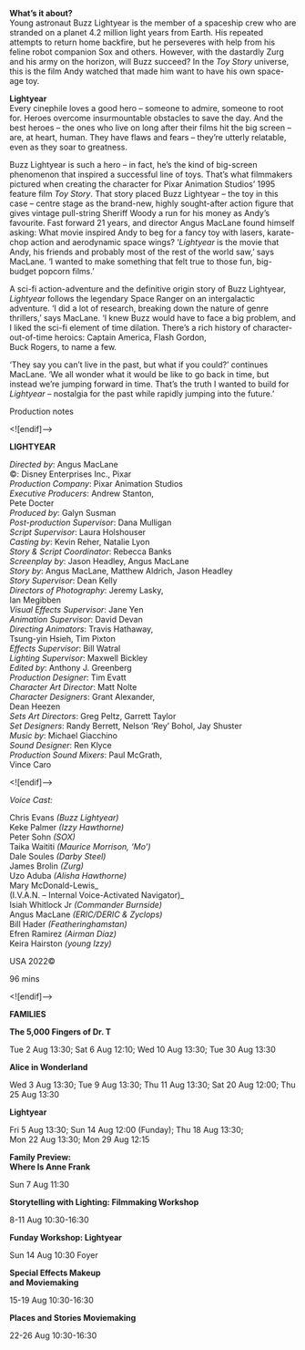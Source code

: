 

**What’s it about?**  
Young astronaut Buzz Lightyear is the member of a spaceship crew who are stranded on a planet 4.2 million light years from Earth. His repeated attempts to return home backfire, but he perseveres with help from his feline robot companion Sox and others. However, with the dastardly Zurg and his army on the horizon, will Buzz succeed? In the _Toy Story_ universe, this is the film Andy watched that made him want to have his own  space-age toy.


**Lightyear**  
Every cinephile loves a good hero – someone to admire, someone to root for. Heroes overcome insurmountable obstacles to save the day. And the best heroes – the ones who live on long after their films hit the big screen – are, at heart, human. They have flaws and fears – they’re utterly relatable, even as they soar to greatness.

Buzz Lightyear is such a hero – in fact, he’s the kind of big-screen phenomenon that inspired a successful line of toys. That’s what filmmakers pictured when creating the character for Pixar Animation Studios’ 1995 feature film _Toy Story_. That story placed Buzz Lightyear – the toy in this case – centre stage as the brand-new, highly sought-after action figure that gives vintage pull-string Sheriff Woody a run for his money as Andy’s favourite. Fast forward 21 years, and director Angus MacLane found himself asking: What movie inspired Andy to beg for a fancy toy with lasers, karate-chop action and aerodynamic space wings? ‘_Lightyear_ is the movie that Andy, his friends and probably most of the rest of the world saw,’ says MacLane. ‘I wanted to make something that felt true to those fun, big-budget popcorn films.’

A sci-fi action-adventure and the definitive origin story of Buzz Lightyear, _Lightyear_ follows the legendary Space Ranger on an intergalactic adventure. ‘I did a lot of research, breaking down the nature of genre thrillers,’ says MacLane. ‘I knew Buzz would have to face a big problem, and I liked the sci-fi element of time dilation. There’s a rich history of character-out-of-time heroics: Captain America, Flash Gordon,  
Buck Rogers, to name a few.

‘They say you can’t live in the past, but what if you could?’ continues MacLane. ‘We all wonder what it would be like to go back in time, but instead we’re jumping forward in time. That’s the truth I wanted to build for _Lightyear_ – nostalgia for the past while rapidly jumping into the future.’

Production notes

<![endif]-->

**LIGHTYEAR**

_Directed by_: Angus MacLane  
©: Disney Enterprises Inc., Pixar  
_Production Company_: Pixar Animation Studios  
_Executive Producers_: Andrew Stanton,  
Pete Docter  
_Produced by_: Galyn Susman  
_Post-production Supervisor_: Dana Mulligan  
_Script Supervisor_: Laura Holshouser  
_Casting by_: Kevin Reher, Natalie Lyon  
_Story & Script Coordinator_: Rebecca Banks  
_Screenplay by_: Jason Headley, Angus MacLane  
_Story by_: Angus MacLane, Matthew Aldrich, Jason Headley  
_Story Supervisor_: Dean Kelly  
_Directors of Photography_: Jeremy Lasky,  
Ian Megibben  
_Visual Effects Supervisor_: Jane Yen  
_Animation Supervisor_: David Devan  
_Directing Animators_: Travis Hathaway,  
Tsung-yin Hsieh, Tim Pixton  
_Effects Supervisor_: Bill Watral  
_Lighting Supervisor_: Maxwell Bickley  
_Edited by_: Anthony J. Greenberg  
_Production Designer_: Tim Evatt  
_Character Art Director_: Matt Nolte  
_Character Designers_: Grant Alexander,  
Dean Heezen  
_Sets Art Directors_: Greg Peltz, Garrett Taylor  
_Set Designers_: Randy Berrett, Nelson ‘Rey’ Bohol, Jay Shuster  
_Music by_: Michael Giacchino  
_Sound Designer_: Ren Klyce  
_Production Sound Mixers_: Paul McGrath,  
Vince Caro

<![endif]-->

_Voice Cast:_

Chris Evans _(Buzz Lightyear)_  
Keke Palmer _(Izzy Hawthorne)_  
Peter Sohn _(SOX)_  
Taika Waititi _(Maurice Morrison, ‘Mo’)_  
Dale Soules _(Darby Steel)_  
James Brolin _(Zurg)_  
Uzo Aduba _(Alisha Hawthorne)_  
Mary McDonald-Lewis_  
(I.V.A.N. – Internal Voice-Activated Navigator)_  
Isiah Whitlock Jr _(Commander Burnside)_  
Angus MacLane _(ERIC/DERIC & Zyclops)_  
Bill Hader _(Featheringhamstan)_  
Efren Ramirez _(Airman Díaz)_  
Keira Hairston _(young Izzy)_

USA 2022©

96 mins

<![endif]-->

**FAMILIES**

**The 5,000 Fingers of Dr. T**

Tue 2 Aug 13:30; Sat 6 Aug 12:10; Wed 10 Aug 13:30; Tue 30 Aug 13:30

**Alice in Wonderland**

Wed 3 Aug 13:30; Tue 9 Aug 13:30; Thu 11 Aug 13:30; Sat 20 Aug 12:00; Thu 25 Aug 13:30

**Lightyear**

Fri 5 Aug 13:30; Sun 14 Aug 12:00 (Funday); Thu 18 Aug 13:30;  
Mon 22 Aug 13:30; Mon 29 Aug 12:15

**Family Preview:  
Where Is Anne Frank**

Sun 7 Aug 11:30

**Storytelling with Lighting: Filmmaking Workshop**

8-11 Aug 10:30-16:30

**Funday Workshop: Lightyear**

Sun 14 Aug 10:30 Foyer

**Special Effects Makeup  
and Moviemaking**

15-19 Aug 10:30-16:30

**Places and Stories Moviemaking**

22-26 Aug 10:30-16:30
<!--stackedit_data:
eyJoaXN0b3J5IjpbOTc4NjEzNzk3XX0=
-->